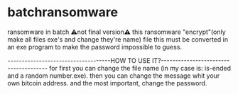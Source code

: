 # batchransomware
ransomware in batch ⚠not final version⚠
this ransomware "encrypt"(only make all files exe's and change they're name) file
this must be converted in an exe program to make the password impossible to guess.

------------------------------------HOW TO USE IT?--------------------------------------
for first you can change the file name (in my case is: is-ended and a random number.exe).
then you can change the message whit your own bitcoin address.
and the most important, change the password.
